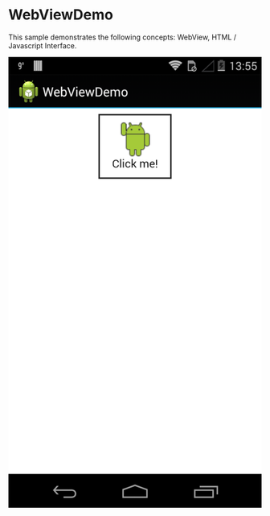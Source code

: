 WebViewDemo
===========

This sample demonstrates the following concepts: WebView, HTML / Javascript Interface.

![ScreenShot](screenshot.png)
